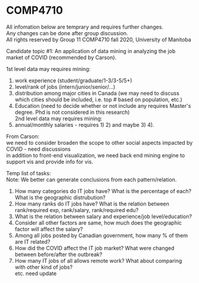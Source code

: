 # COMP4710

All infomation below are temprary and requires further changes.<br>
Any changes can be done after group discussion.<br>
All rights reserved by Group 11 COMP4710 fall 2020, University of Manitoba<br>


Candidate topic #1: An application of data mining in analyzing the job market of COVID (recommended by Carson).<br>

1st level data may requires mining:<br>
1) work experience (student/graduate/1-3/3-5/5+)<br>
2) level/rank of jobs (intern/junior/senior/...)<br>
3) distribution among major cities in Canada (we may need to discuss which cities should be included, i.e. top # based on population, etc.)<br>
4) Education (need to decide whether or not include any requires Master's degree. Phd is not considered in this research)<br>
2nd level data may requires mining:<br>
5) annual/monthly salaries - requires 1) 2) and maybe 3) 4). <br>

From Carson:<br>
we need to consider broaden the scope to other social aspects impacted by COVID - need discussions <br>
in addition to front-end visualization, we need back end mining engine to support vis and provide info for vis.<br>

Temp list of tasks:<br>
Note: We better can generate conclusions from each pattern/relation.<br>
1. How many categories do IT jobs have? What is the percentage of each? What is the geographic distrubution?<br>
2. How many ranks do IT jobs have? What is the relation between rank/required exp, rank/salary, rank/required edu?<br>
3. What is the relation between salary and experience/job level/education?<br>
4. Consider all other factors are same, how much does the geographic factor will affect the salary?<br>
5. Among all jobs posted by Canadian government, how many % of them are IT related?<br>
6. How did the COVID affect the IT job market? What were changed between before/after the outbreak?<br>
7. How many IT jobs of all allows remote work? What about comparing with other kind of jobs?<br>
etc. need update<br>

